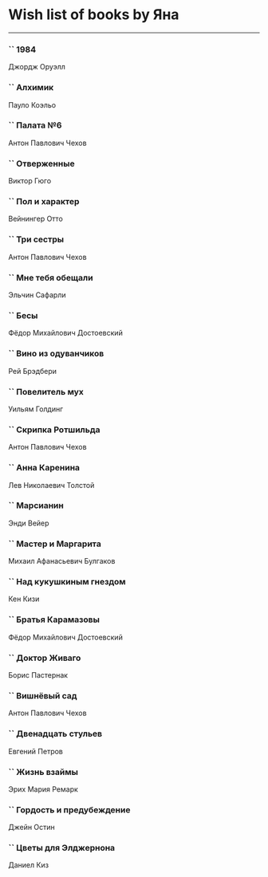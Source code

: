 # Wish list of books by Яна
---

### `` 1984
Джордж Оруэлл

### `` Алхимик
Пауло Коэльо

### `` Палата №6
Антон Павлович Чехов

### `` Отверженные
Виктор Гюго

### `` Пол и характер
Вейнингер Отто

### `` Три сестры
Антон Павлович Чехов

### `` Мне тебя обещали
Эльчин Сафарли

### `` Бесы
Фёдор Михайлович Достоевский

### `` Вино из одуванчиков
Рей Брэдбери

### `` Повелитель мух
Уильям Голдинг

### `` Скрипка Ротшильда
Антон Павлович Чехов

### `` Анна Каренина
Лев Николаевич Толстой

### `` Марсианин
Энди Вейер

### `` Мастер и Маргарита
Михаил Афанасьевич Булгаков

### `` Над кукушкиным гнездом
Кен Кизи

### `` Братья Карамазовы
Фёдор Михайлович Достоевский

### `` Доктор Живаго
Борис Пастернак

### `` Вишнёвый сад
Антон Павлович Чехов

### `` Двенадцать стульев
Евгений Петров

### `` Жизнь взаймы
Эрих Мария Ремарк

### `` Гордость и предубеждение
Джейн Остин

### `` Цветы для Элджернона
Даниел Киз


